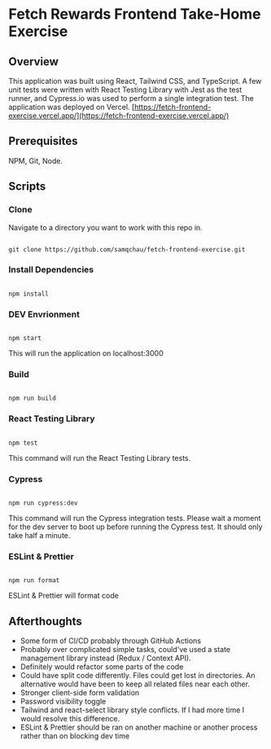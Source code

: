 # Fetch Rewards Frontend Take-Home Exercise

## Overview

This application was built using React, Tailwind CSS, and TypeScript. A few unit tests were written with React Testing Library with Jest as the test runner, and Cypress.io was used to perform a single integration test. The application was deployed on Vercel. [https://fetch-frontend-exercise.vercel.app/](https://fetch-frontend-exercise.vercel.app/)

## Prerequisites

NPM, Git, Node.

## Scripts

### Clone

Navigate to a directory you want to work with this repo in.

```npm

git clone https://github.com/samqchau/fetch-frontend-exercise.git

```

### Install Dependencies

```npm

npm install

```

### DEV Envrionment

```npm

npm start

```

This will run the application on localhost:3000

### Build

```npm

npm run build

```

### React Testing Library

```npm

npm test

```

This command will run the React Testing Library tests.

### Cypress

```npm

npm run cypress:dev

```

This command will run the Cypress integration tests. Please wait a moment for the dev server to boot up before running the Cypress test. It should only take half a minute.

### ESLint & Prettier

```npm

npm run format

```

ESLint & Prettier will format code

## Afterthoughts

* Some form of CI/CD probably through GitHub Actions
* Probably over complicated simple tasks, could've used a state management library instead (Redux / Context API).
* Definitely would refactor some parts of the code
* Could have split code differently. Files could get lost in directories. An alternative would have been to keep all related files near each other.
* Stronger client-side form validation
* Password visibility toggle
* Tailwind and react-select library style conflicts. If I had more time I would resolve this difference.
* ESLint & Prettier should be ran on another machine or another process rather than on blocking dev time
